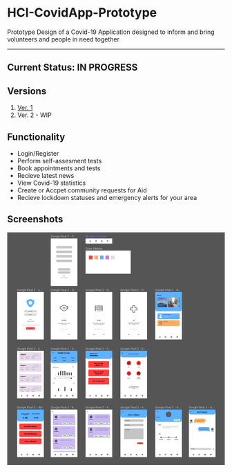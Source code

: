 # HCI-CovidApp-Prototype
Prototype Design of a Covid-19 Application designed to inform and bring volunteers and people in need together

---
Current Status: IN PROGRESS
---

## Versions
1. [Ver. 1](https://www.figma.com/file/7zhSWpL5QloWA26xfrHxzw/Covid-Tracker-App?node-id=7%3A2&viewport=738%2C481%2C0.8896484375)
2. Ver. 2 - WIP

## Functionality

* Login/Register
* Perform self-assesment tests
* Book appointments and tests
* Recieve latest news
* View Covid-19 statistics
* Create or Accpet community requests for Aid
* Recieve lockdown statuses and emergency alerts for your area

## Screenshots
![Initial Design](./Screenshots/Initial_Design.png)
